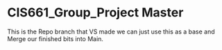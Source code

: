 # CIS661_Group_Project Master
This is the Repo branch that VS made we can just use this as a base and Merge our finished bits into Main.
